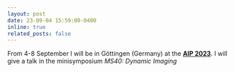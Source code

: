 ```yaml
---
layout: post
date: 23-09-04 15:59:00-0400
inline: true
related_posts: false
---
```


From 4-8 September I will be in Göttingen (Germany) at the **[AIP 2023](http://www.aip2023.com/start/)**.  I will give a talk in the minisymposium *MS40: Dynamic Imaging* 
